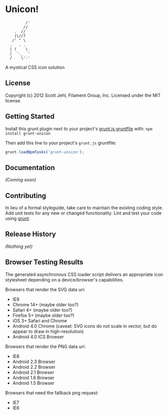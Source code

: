 # Unicon!

```
         /'
        //
    .  //
    |\//7
   /' " \     
  .   . .      
  | (    \     
  |  '._  '        
  /    \'-'

```

A mystical CSS icon solution

## License
Copyright (c) 2012 Scott Jehl, Filament Group, Inc.
Licensed under the MIT license.

## Getting Started
Install this grunt plugin next to your project's [grunt.js gruntfile][getting_started] with: `npm install grunt-unicon`

Then add this line to your project's `grunt.js` gruntfile:

```javascript
grunt.loadNpmTasks('grunt-unicon');
```

[grunt]: https://github.com/cowboy/grunt
[getting_started]: https://github.com/cowboy/grunt/blob/master/docs/getting_started.md

## Documentation
_(Coming soon)_

## Contributing
In lieu of a formal styleguide, take care to maintain the existing coding style. Add unit tests for any new or changed functionality. Lint and test your code using [grunt][grunt].

## Release History
_(Nothing yet)_



## Browser Testing Results

The generated asynchronous CSS loader script delivers an appropriate icon stylesheet depending on a device/browser's capabilities.

Browsers that render the SVG data uri:
- IE9
- Chrome 14+ (maybe older too?)
- Safari 4+ (maybe older too?)
- Firefox 5+ (maybe older too?)
- iOS 3+ Safari and Chrome
- Android 4.0 Chrome (caveat: SVG icons do not scale in vector, but do appear to draw in high-resolution)
- Android 4.0 ICS Browser

Browsers that render the PNG data uri:
- IE8
- Android 2.3 Browser
- Android 2.2 Browser
- Android 2.1 Browser
- Android 1.6 Browser
- Android 1.5 Browser

Browsers that need the fallback png request:
- IE7
- IE6
